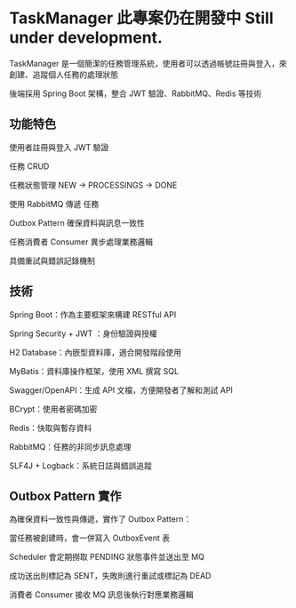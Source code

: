 # TaskManager  此專案仍在開發中 Still under development.

TaskManager 是一個簡潔的任務管理系統，使用者可以透過帳號註冊與登入，來創建、追蹤個人任務的處理狀態

後端採用 Spring Boot 架構，整合 JWT 驗證、RabbitMQ、Redis 等技術

## 功能特色
使用者註冊與登入 JWT 驗證

任務 CRUD

任務狀態管理 NEW → PROCESSINGS → DONE

使用 RabbitMQ 傳遞 任務

Outbox Pattern 確保資料與訊息一致性

任務消費者 Consumer 異步處理業務邏輯

具備重試與錯誤記錄機制


## 技術
Spring Boot：作為主要框架來構建 RESTful API

Spring Security + JWT ：身份驗證與授權

H2 Database：內嵌型資料庫，適合開發階段使用

MyBatis：資料庫操作框架，使用 XML 撰寫 SQL

Swagger/OpenAPI：生成 API 文檔，方便開發者了解和測試 API

BCrypt：使用者密碼加密

Redis：快取與暫存資料

RabbitMQ：任務的非同步訊息處理

SLF4J + Logback：系統日誌與錯誤追蹤

## Outbox Pattern 實作
為確保資料一致性與傳遞，實作了 Outbox Pattern：

當任務被創建時，會一併寫入 OutboxEvent 表

Scheduler 會定期撈取 PENDING 狀態事件並送出至 MQ

成功送出則標記為 SENT，失敗則進行重試或標記為 DEAD

消費者 Consumer 接收 MQ 訊息後執行對應業務邏輯
